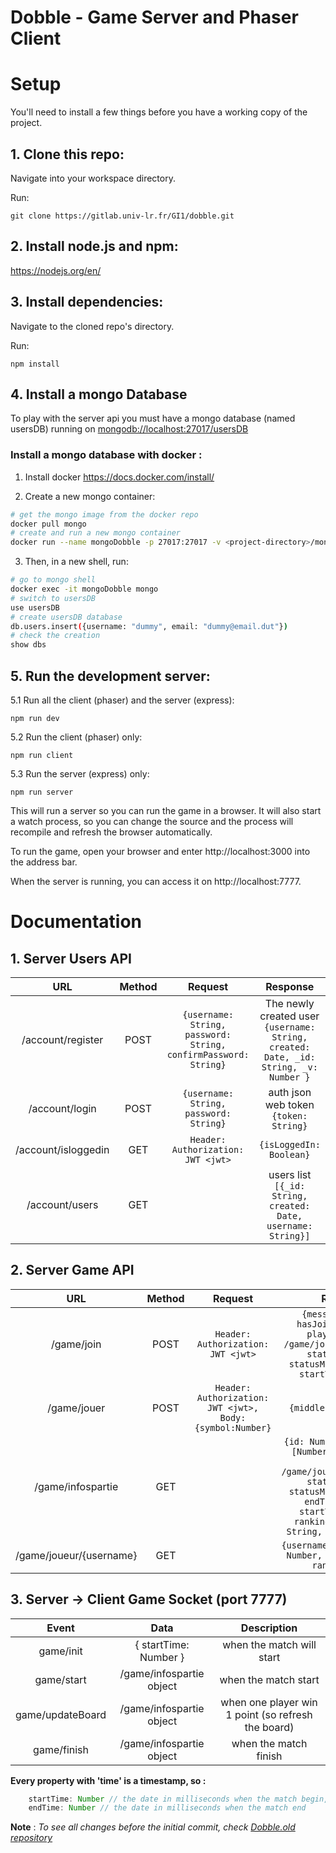 # Dobble - Game Server and Phaser Client

# Setup
You'll need to install a few things before you have a working copy of the project.

## 1. Clone this repo:

Navigate into your workspace directory.

Run:

```git clone https://gitlab.univ-lr.fr/GI1/dobble.git```

## 2. Install node.js and npm:

https://nodejs.org/en/


## 3. Install dependencies:

Navigate to the cloned repo's directory.

Run:

```npm install``` 

## 4. Install a mongo Database

To play with the server api you must have a mongo database (named usersDB) running on [mongodb://localhost:27017/usersDB](mongodb://localhost:27017/usersDB)

### Install a mongo database with docker :

1. Install docker https://docs.docker.com/install/

2. Create a new mongo container:

```bash
# get the mongo image from the docker repo
docker pull mongo
# create and run a new mongo container
docker run --name mongoDobble -p 27017:27017 -v <project-directory>/mongoDB/:/data/db -d mongo
```
3. Then, in a new shell, run:

```bash
# go to mongo shell
docker exec -it mongoDobble mongo
# switch to usersDB
use usersDB 
# create usersDB database
db.users.insert({username: "dummy", email: "dummy@email.dut"})
# check the creation 
show dbs
```


## 5. Run the development server:

5.1 Run all the client (phaser) and the server (express):

```npm run dev```

5.2 Run the client (phaser) only:

```npm run client```

5.3 Run the server (express) only:

```npm run server```

This will run a server so you can run the game in a browser. It will also start a watch process, so you can change the source and the process will recompile and refresh the browser automatically.

To run the game, open your browser and enter http://localhost:3000 into the address bar.

When the server is running, you can access it on http://localhost:7777.


# Documentation

## 1. Server Users API


| URL | Method | Request | Response |
|:-:|:-:|:-:|:-:|
| /account/register | POST | ```{username: String, password: String, confirmPassword: String}``` | The newly created user ```{username: String, created: Date, _id: String, _v: Number }```|
| /account/login | POST | ```{username: String, password: String}``` | auth json web token ```{token: String}``` |
| /account/isloggedin | GET | ```Header: Authorization: JWT <jwt>``` | ```{isLoggedIn: Boolean}``` |
| /account/users | GET | | users list ```[{_id: String, created: Date, username: String}]```|

## 2. Server Game API 
| URL | Method | Request | Response |
|:-:|:-:|:-:|:-:|
| /game/join | POST | ```Header: Authorization: JWT <jwt>``` | ```{message: String, hasJoined: Boolean, player: {} from /game/joueur/{username}, status: Number, statusMessage: String, startTime: Number}```|
| /game/jouer | POST | ```Header: Authorization: JWT <jwt>, Body: {symbol:Number}``` | ```{middleCard: [Number]}```|
| /game/infospartie | GET | | ```{id: Number, middleCard:[Number], players [{} from /game/joueur/{username}], status: Number, statusMessage: String, endTime: Number, startTime: Number, ranking: [{username: String, rank: Number}]}``` |
| /game/joueur/{username} | GET | | ```{username: String, score: Number, card: [Number], rank: Number}```|


## 3. Server -> Client Game Socket (port 7777)
| Event | Data | Description |
|:-:|:-:|:-:|
| game/init | { startTime: Number } | when the match will start |
| game/start | /game/infospartie object | when the match start |
| game/updateBoard | /game/infospartie object | when one player win 1 point (so refresh the board) |
| game/finish | /game/infospartie object | when the match finish |

**Every property with 'time' is a timestamp, so :** 
```javascript
    startTime: Number // the date in milliseconds when the match begin,
    endTime: Number // the date in milliseconds when the match end
```


**Note** : *To see all changes before the initial commit, check [Dobble.old repository](https://gitlab.univ-lr.fr/GI1/Dobble.old/tree/master)*